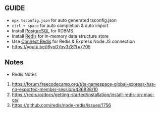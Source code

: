 ## GUIDE

- `npx tsconfig.json` for auto generated tsconfig.json
- `ctrl + space` for auto completion & auto import
- Install [PostgreSQL](https://www.postgresql.org/download/) for RDBMS
- Install [Redis](https://redis.io/docs/getting-started/) for in-memory data structure store
- Use [Connect Redis](https://github.com/tj/connect-redis) for Redis & Express Node JS connection
- https://youtu.be/I6ypD7qv3Z8?t=7705

## Notes

- Redis Notes

1. https://forum.freecodecamp.org/t/ts-namespace-global-express-has-no-exported-member-session/436838/10
2. https://redis.io/docs/getting-started/installation/install-redis-on-mac-os/
3. https://github.com/redis/node-redis/issues/1756

